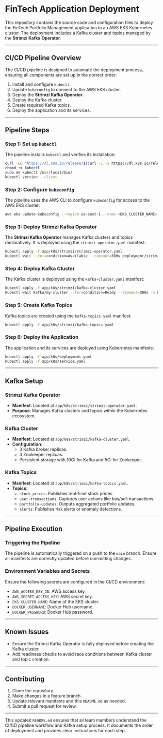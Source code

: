 # **FinTech Application Deployment**

This repository contains the source code and configuration files to deploy the FinTech Portfolio Management application to an AWS EKS Kubernetes cluster. The deployment includes a Kafka cluster and topics managed by the **Strimzi Kafka Operator**.

---

## **CI/CD Pipeline Overview**

The CI/CD pipeline is designed to automate the deployment process, ensuring all components are set up in the correct order:

1. Install and configure `kubectl`.
2. Update `kubeconfig` to connect to the AWS EKS cluster.
3. Deploy the **Strimzi Kafka Operator**.
4. Deploy the Kafka cluster.
5. Create required Kafka topics.
6. Deploy the application and its services.

---

## **Pipeline Steps**

### **Step 1: Set up `kubectl`**
The pipeline installs `kubectl` and verifies its installation:
```bash
curl -LO "https://dl.k8s.io/release/$(curl -L -s https://dl.k8s.io/release/stable.txt)/bin/linux/amd64/kubectl"
chmod +x kubectl
sudo mv kubectl /usr/local/bin/
kubectl version --client
```

### **Step 2: Configure `kubeconfig`**
The pipeline uses the AWS CLI to configure `kubeconfig` for access to the AWS EKS cluster:
```bash
aws eks update-kubeconfig --region us-east-1 --name <EKS_CLUSTER_NAME>
```

### **Step 3: Deploy Strimzi Kafka Operator**
The **Strimzi Kafka Operator** manages Kafka clusters and topics declaratively. It is deployed using the `strimzi-operator.yaml` manifest:
```bash
kubectl apply -f app/k8s/strimzi/strimzi-operator.yaml
kubectl wait --for=condition=Available --timeout=300s deployment/strimzi-cluster-operator -n kafka
```

### **Step 4: Deploy Kafka Cluster**
The Kafka cluster is deployed using the `kafka-cluster.yaml` manifest:
```bash
kubectl apply -f app/k8s/strimzi/kafka-cluster.yaml
kubectl wait kafka/my-cluster --for=condition=Ready --timeout=300s -n kafka
```

### **Step 5: Create Kafka Topics**
Kafka topics are created using the `kafka-topics.yaml` manifest:
```bash
kubectl apply -f app/k8s/strimzi/kafka-topics.yaml
```

### **Step 6: Deploy the Application**
The application and its services are deployed using Kubernetes manifests:
```bash
kubectl apply -f app/k8s/deployment.yaml
kubectl apply -f app/k8s/service.yaml
```

---

## **Kafka Setup**

### **Strimzi Kafka Operator**
- **Manifest**: Located at `app/k8s/strimzi/strimzi-operator.yaml`.
- **Purpose**: Manages Kafka clusters and topics within the Kubernetes ecosystem.

### **Kafka Cluster**
- **Manifest**: Located at `app/k8s/strimzi/kafka-cluster.yaml`.
- **Configuration**:
  - 3 Kafka broker replicas.
  - 3 Zookeeper replicas.
  - Persistent storage with 10Gi for Kafka and 5Gi for Zookeeper.

### **Kafka Topics**
- **Manifest**: Located at `app/k8s/strimzi/kafka-topics.yaml`.
- **Topics**:
  - `stock-prices`: Publishes real-time stock prices.
  - `user-transactions`: Captures user actions like buy/sell transactions.
  - `portfolio-updates`: Outputs aggregated portfolio updates.
  - `alerts`: Publishes risk alerts or anomaly detections.

---

## **Pipeline Execution**

### **Triggering the Pipeline**
The pipeline is automatically triggered on a push to the `main` branch. Ensure all manifests are correctly updated before committing changes.

### **Environment Variables and Secrets**
Ensure the following secrets are configured in the CI/CD environment:
- `AWS_ACCESS_KEY_ID`: AWS access key.
- `AWS_SECRET_ACCESS_KEY`: AWS secret key.
- `EKS_CLUSTER_NAME`: Name of the EKS cluster.
- `DOCKER_USERNAME`: Docker Hub username.
- `DOCKER_PASSWORD`: Docker Hub password.

---

## **Known Issues**
- Ensure the Strimzi Kafka Operator is fully deployed before creating the Kafka cluster.
- Add readiness checks to avoid race conditions between Kafka cluster and topic creation.

---

## **Contributing**

1. Clone the repository.
2. Make changes in a feature branch.
3. Update relevant manifests and this `README.md` as needed.
4. Submit a pull request for review.

---

This updated `README.md` ensures that all team members understand the CI/CD pipeline workflow and Kafka setup process. It documents the order of deployment and provides clear instructions for each step.
